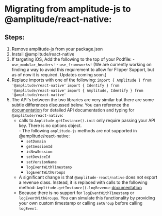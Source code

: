 # Migrating from amplitude-js to @amplitude/react-native:

## Steps:

 1. Remove amplitude-js from your package.json
 2. Install @amplitude/react-native
 3. If targeting iOS, Add the following to the top of your Podfile:
       	 - `use_modular_headers!`
       	 - `use_frameworks!` (We are currently working on finding a way to avoid this requirement to allow for Flipper Support, but as of now it is required.  Updates coming soon.)
 4. Replace imports with one of the following:
      	 `import { Amplitude } from '@amplitude/react-native'`
      	 `import { Identify } from '@amplitude/react-native'`
      	 `import { Amplitude, Identify } from '@amplitude/react-native'`
  5. The API's between the two libraries are very similar but there are some subtle differences discussed below.  You can reference the [documentation](https://amplitude.github.io/Amplitude-ReactNative/modules.html) for detailed API documentation and typing for `@amplitude/react-native`:
		-  calls to `Amplitude.getInstance().init` only require passing your API key.  There is no options object.  
		 - The following `amplitude-js` methods are not supported in @amplitude/react-native:
			 - `setDomain`
			 - `getSessionId`
			 - `isNewSession`
			 - `setDeviceId`
			 - `setVersionName`
			 - `logEventWithTimestamp`
			 - `logEventWithGroups`
		- A significant change is that `@amplitude-react/native` does not export a revenue class.  Instead, it is replaced with calls to the following method: `Amplitude.getInstance().logRevenue` [documentation](https://amplitude.github.io/Amplitude-ReactNative/classes/amplitude.html#logrevenue)
		- Because there is no support for `logEventWithTimestamp` or `logEventWithGroups`.  You can simulate this functionality by providing your own custom timestamp or calling `setGroup` before calling `logEvent`.